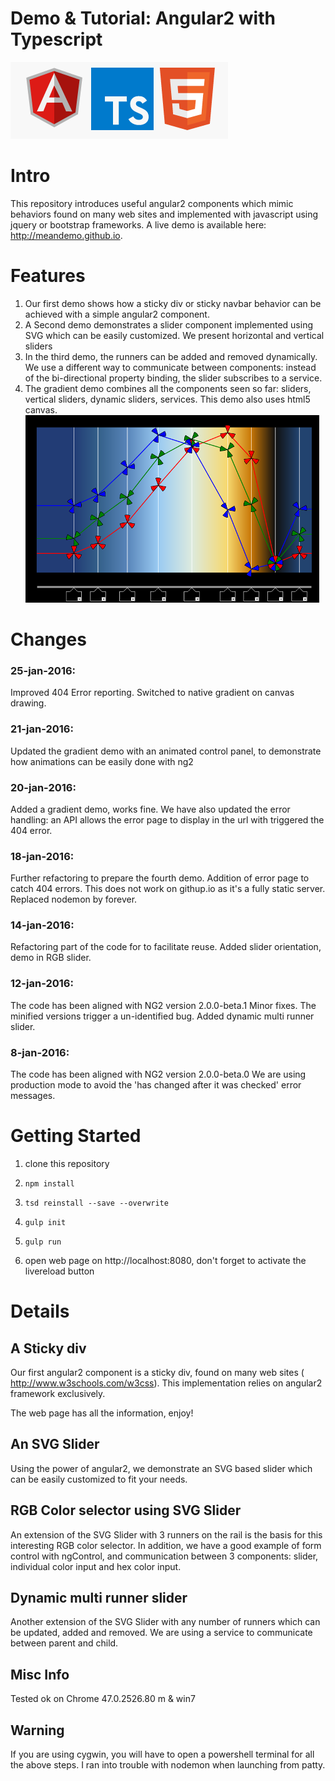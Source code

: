 Demo & Tutorial: Angular2 with Typescript
=============

![logo](./mdassets/ng2_ts_html5_logo.png)

# Intro

This repository introduces useful angular2 components which mimic behaviors found on many 
web sites and implemented with javascript using jquery or bootstrap frameworks.
A live demo is available here: http://meandemo.github.io.

# Features 

1. Our first demo shows how a sticky div or sticky navbar behavior can be achieved with a simple angular2 component.
2. A Second demo demonstrates a slider component implemented using SVG which can be easily customized.
   We present horizontal and vertical sliders
3. In the third demo, the runners can be added and removed dynamically. We use a different way to communicate between
   components: instead of the bi-directional property binding, the slider subscribes to a service. 
4. The gradient demo combines all the components seen so far: sliders, vertical sliders, dynamic sliders, services.
   This demo also uses html5 canvas.  
   ![gradient](./mdassets/gradient.png)

# Changes

### 25-jan-2016:
Improved 404 Error reporting. Switched to native gradient on canvas drawing.

### 21-jan-2016:
Updated the gradient demo with an animated control panel, to demonstrate how animations
can be easily done with ng2


### 20-jan-2016:
Added a gradient demo, works fine.
We have also updated the error handling: an API allows the error page to display in the url with triggered the 404 error.   


### 18-jan-2016:
Further refactoring to prepare the fourth demo.
Addition of error page to catch 404 errors.
This does not work on githup.io as it's a fully static server.
Replaced nodemon by forever. 

### 14-jan-2016:
Refactoring  part of the code for to facilitate  reuse.
Added slider orientation, demo in RGB slider. 

### 12-jan-2016:
The code has been aligned with NG2 version 2.0.0-beta.1
Minor fixes. The minified versions trigger a un-identified bug. 
Added dynamic multi runner slider.


### 8-jan-2016:
The code has been aligned with NG2 version 2.0.0-beta.0
We are using production mode to avoid the 'has changed after it was checked' error messages. 


# Getting Started


1. clone this repository

2. `npm install`

3. `tsd reinstall --save --overwrite`

4. `gulp init`

4. `gulp run`

5. open web page on http://localhost:8080, don't forget to activate the livereload button


# Details


## A Sticky div

Our first angular2 component is a sticky div, found on many web sites ( http://www.w3schools.com/w3css).
This implementation relies on angular2 framework exclusively.

The web page has all the information, enjoy! 

## An SVG Slider

Using the power of angular2, we demonstrate an SVG based slider which can be easily customized to fit
your needs.

## RGB Color selector using SVG Slider

An extension of the SVG Slider with 3 runners on the rail is the basis for this interesting RGB color
selector. In addition, we have a good example of form control with ngControl, and communication between
3 components: slider, individual color input and hex color input.

## Dynamic multi runner slider

Another extension of the SVG Slider with any number of runners which can be updated, added and removed.
We are using a service to communicate between parent and child.


## Misc Info

Tested ok on Chrome 47.0.2526.80 m & win7 

## Warning

If you are using cygwin, you will have to open a powershell terminal for all the above steps.
I ran into trouble with nodemon when launching from patty.  
